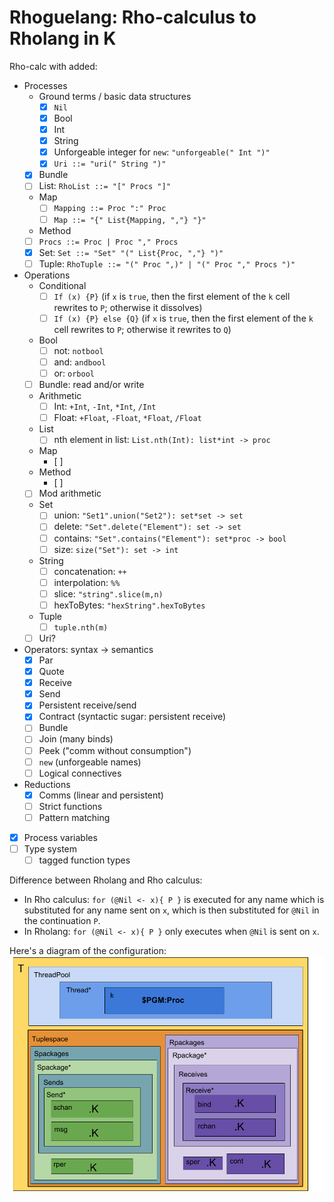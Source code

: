 # Rhoguelang: Rho-calculus to Rholang in K

Rho-calc with added:
* Processes
  * Ground terms / basic data structures
    - [x] `Nil`
    - [x] Bool
    - [x] Int
    - [x] String
    - [x] Unforgeable integer for `new`: `"unforgeable(" Int ")"`
    - [x] `Uri ::= "uri(" String ")"`
  - [x] Bundle
  - [ ] List: `RhoList ::= "[" Procs "]"`
  * Map
    - [ ] `Mapping ::= Proc ":" Proc`
    - [ ] `Map ::= "{" List{Mapping, ","} "}"`
  * Method
  - [ ] `Procs ::= Proc | Proc "," Procs`
  - [x] Set: `Set ::= "Set" "(" List{Proc, ","} ")"`
  - [ ] Tuple: `RhoTuple ::= "(" Proc ",)" | "(" Proc "," Procs ")"`
* Operations
  * Conditional
    - [ ] `If (x) {P}` (if `x` is `true`, then the first element of the `k` cell rewrites to `P`; otherwise it dissolves)
    - [ ] `If (x) {P} else {Q}` (if `x` is `true`, then the first element of the `k` cell rewrites to `P`; otherwise it rewrites to `Q`)
  * Bool
    - [ ] not: `notbool`
    - [ ] and: `andbool`
    - [ ] or:  `orbool`
  - [ ] Bundle: read and/or write
  * Arithmetic
    - [ ] Int: `+Int`, `-Int`, `*Int`, `/Int`
    - [ ] Float: `+Float`, `-Float`, `*Float`, `/Float`
  * List
    - [ ] nth element in list: `List.nth(Int): list*int -> proc`
  * Map
    - [ ]
  * Method
    - [ ]
  - [ ] Mod arithmetic
  * Set
    - [ ] union: `"Set1".union("Set2"): set*set -> set`
    - [ ] delete: `"Set".delete("Element"): set -> set`
    - [ ] contains: `"Set".contains("Element"): set*proc -> bool`
    - [ ] size: `size("Set"): set -> int`
  * String
    - [ ] concatenation: `++`
    - [ ] interpolation: `%%`
    - [ ] slice: `"string".slice(m,n)`
    - [ ] hexToBytes: `"hexString".hexToBytes`
  * Tuple
    - [ ] `tuple.nth(m)`
  - [ ] Uri?
* Operators: syntax -> semantics
  - [x] Par
  - [x] Quote
  - [x] Receive
  - [x] Send
  - [x] Persistent receive/send
  - [x] Contract (syntactic sugar: persistent receive)
  - [ ] Bundle
  - [ ] Join (many binds)
  - [ ] Peek ("comm without consumption")
  - [ ] `new` (unforgeable names)
  - [ ] Logical connectives
* Reductions
  - [x] Comms (linear and persistent)
  - [ ] Strict functions
  - [ ] Pattern matching
- [x] Process variables
- [ ] Type system
  - [ ] tagged function types

Difference between Rholang and Rho calculus:
* In Rho calculus: `for (@Nil <- x){ P }` is executed for any name which is substituted for any name sent on `x`, which is then substituted for `@Nil` in the continuation `P`.
* In Rholang: `for (@Nil <- x){ P }` only executes when `@Nil` is sent on `x`.

Here's a diagram of the configuration:
![Rhoguelang configuration](RhoguelangConfiguration.png)
